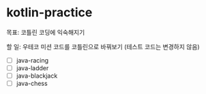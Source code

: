 # kotlin-practice

목표: 코틀린 코딩에 익숙해지기

할 일: 우테코 미션 코드를 코틀린으로 바꿔보기 (테스트 코드는 변경하지 않음)

- [ ] java-racing
- [ ] java-ladder
- [ ] java-blackjack
- [ ] java-chess
